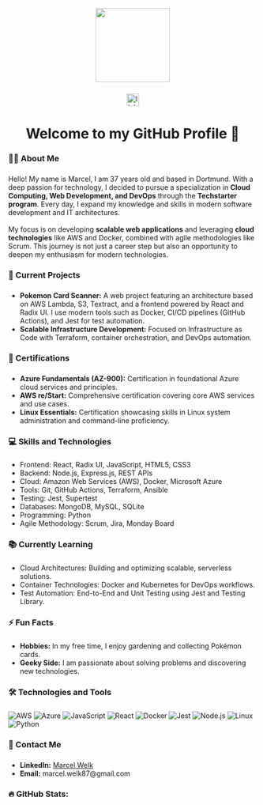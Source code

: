 <div align="center">
  <img height="150" src="https://techstarter.de/wp-content/uploads/2024/04/Techstarter-Logo_white-background.png"  />
</div>

###

<div align="center">
  <a href="https://www.linkedin.com/in/marcel-welk-572a412ab/" target="_blank">
    <img src="https://img.shields.io/static/v1?message=LinkedIn&logo=linkedin&label=&color=0077B5&logoColor=white&labelColor=&style=for-the-badge" height="25" alt="linkedin logo"  />
  </a>
</div>

###

<h1 align="center">Welcome to my GitHub Profile 👋</h1>

###

<h3 align="left">👨‍💻 About Me</h3>

###

<p align="left">
Hello! My name is Marcel, I am 37 years old and based in Dortmund. With a deep passion for technology, I decided to pursue a specialization in <strong>Cloud Computing, Web Development, and DevOps</strong> through the <strong>Techstarter program</strong>. Every day, I expand my knowledge and skills in modern software development and IT architectures.<br><br>
My focus is on developing <strong>scalable web applications</strong> and leveraging <strong>cloud technologies</strong> like AWS and Docker, combined with agile methodologies like Scrum. This journey is not just a career step but also an opportunity to deepen my enthusiasm for modern technologies.</p>

###

<h3 align="left">🔭 Current Projects</h3>

###

<ul align="left">
  <li><strong>Pokemon Card Scanner:</strong> A web project featuring an architecture based on AWS Lambda, S3, Textract, and a frontend powered by React and Radix UI. I use modern tools such as Docker, CI/CD pipelines (GitHub Actions), and Jest for test automation.</li>
  <li><strong>Scalable Infrastructure Development:</strong> Focused on Infrastructure as Code with Terraform, container orchestration, and DevOps automation.</li>
</ul>

###

<h3 align="left">📜 Certifications</h3>

###

<ul align="left">
  <li><strong>Azure Fundamentals (AZ-900):</strong> Certification in foundational Azure cloud services and principles.</li>
  <li><strong>AWS re/Start:</strong> Comprehensive certification covering core AWS services and use cases.</li>
  <li><strong>Linux Essentials:</strong> Certification showcasing skills in Linux system administration and command-line proficiency.</li>
</ul>

###

<h3 align="left">💻 Skills and Technologies</h3>

###

<ul align="left">
  <li>Frontend: React, Radix UI, JavaScript, HTML5, CSS3</li>
  <li>Backend: Node.js, Express.js, REST APIs</li>
  <li>Cloud: Amazon Web Services (AWS), Docker, Microsoft Azure</li>
  <li>Tools: Git, GitHub Actions, Terraform, Ansible</li>
  <li>Testing: Jest, Supertest</li>
  <li>Databases: MongoDB, MySQL, SQLite</li>
  <li>Programming: Python</li>
  <li>Agile Methodology: Scrum, Jira, Monday Board</li>
</ul>

###

<h3 align="left">📚 Currently Learning</h3>

###

<ul align="left">
  <li>Cloud Architectures: Building and optimizing scalable, serverless solutions.</li>
  <li>Container Technologies: Docker and Kubernetes for DevOps workflows.</li>
  <li>Test Automation: End-to-End and Unit Testing using Jest and Testing Library.</li>
</ul>

###

<h3 align="left">⚡ Fun Facts</h3>

###

<ul align="left">
  <li><strong>Hobbies:</strong> In my free time, I enjoy gardening and collecting Pokémon cards.</li>
  <li><strong>Geeky Side:</strong> I am passionate about solving problems and discovering new technologies.</li>
</ul>

###

<h3 align="left">🛠 Technologies and Tools</h3>

###

<p align="left">
  <img src="https://img.shields.io/badge/Amazon%20AWS-FF9900?style=for-the-badge&logo=amazonaws&logoColor=white" alt="AWS" />
  <img src="https://img.shields.io/badge/Azure-0078D4?style=for-the-badge&logo=microsoftazure&logoColor=white" alt="Azure" />
  <img src="https://img.shields.io/badge/JavaScript-F7DF1E?style=for-the-badge&logo=javascript&logoColor=black" alt="JavaScript" />
  <img src="https://img.shields.io/badge/React-61DAFB?style=for-the-badge&logo=react&logoColor=black" alt="React" />
  <img src="https://img.shields.io/badge/Docker-2496ED?style=for-the-badge&logo=docker&logoColor=white" alt="Docker" />
  <img src="https://img.shields.io/badge/Jest-C21325?style=for-the-badge&logo=jest&logoColor=white" alt="Jest" />
  <img src="https://img.shields.io/badge/Node.js-339933?style=for-the-badge&logo=nodedotjs&logoColor=white" alt="Node.js" />
  <img src="https://img.shields.io/badge/Linux-FCC624?style=for-the-badge&logo=linux&logoColor=black" alt="Linux" />
  <img src="https://img.shields.io/badge/Python-3776AB?style=for-the-badge&logo=python&logoColor=white" alt="Python" />
</p>

###

<h3 align="left">🔗 Contact Me</h3>

###

<ul align="left">
  <li><strong>LinkedIn:</strong> <a href="https://www.linkedin.com/in/marcel-welk-572a412ab/">Marcel Welk</a></li>
  <li><strong>Email:</strong> marcel.welk87@gmail.com</li>
</ul>

###

<h3 align="left">🔥 GitHub Stats:</h3>

